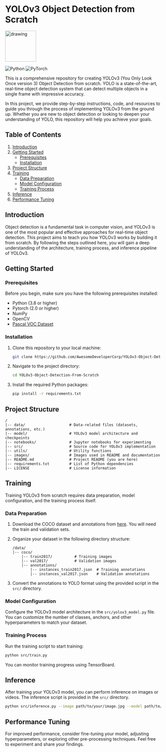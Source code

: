 # YOLOv3 Object Detection from Scratch

<img src="https://pjreddie.com/media/image/yologo_2.png" alt="drawing" width="100"/>

![Python](https://img.shields.io/badge/Python-3776AB?style=for-the-badge&logo=python&logoColor=white)
![PyTorch](https://img.shields.io/badge/PyTorch-%23EE4C2C.svg?style=for-the-badge&logo=PyTorch&logoColor=white)

This is a comprehensive repository for creating YOLOv3 (You Only Look Once version 3) Object Detection from scratch. YOLO is a state-of-the-art, real-time object detection system that can detect multiple objects in a single frame with impressive accuracy.

In this project, we provide step-by-step instructions, code, and resources to guide you through the process of implementing YOLOv3 from the ground up. Whether you are new to object detection or looking to deepen your understanding of YOLO, this repository will help you achieve your goals.

## Table of Contents

1. [Introduction](#introduction)
2. [Getting Started](#getting-started)
   - [Prerequisites](#prerequisites)
   - [Installation](#installation)
3. [Project Structure](#project-structure)
4. [Training](#training)
   - [Data Preparation](#data-preparation)
   - [Model Configuration](#model-configuration)
   - [Training Process](#training-process)
5. [Inference](#inference)
6. [Performance Tuning](#performance-tuning)

## Introduction

Object detection is a fundamental task in computer vision, and YOLOv3 is one of the most popular and effective approaches for real-time object detection. This project aims to teach you how YOLOv3 works by building it from scratch. By following the steps outlined here, you will gain a deep understanding of the architecture, training process, and inference pipeline of YOLOv3.

## Getting Started

### Prerequisites

Before you begin, make sure you have the following prerequisites installed:

- Python (3.8 or higher)
- Pytorch (2.0 or higher)
- NumPy
- OpenCV
- [Pascal VOC Dataset](https://cocodataset.org/#download)

### Installation

1. Clone this repository to your local machine:

   ```bash
   git clone https://github.com/AwesomeDeveloperCorp/YOLOv3-Object-Detection-From-Scratch.git
   ```

2. Navigate to the project directory:

   ```bash
   cd YOLOv3-Object-Detection-From-Scratch
   ```

3. Install the required Python packages:

   ```bash
   pip install -r requirements.txt
   ```

## Project Structure

```
/
|-- data/                    # Data-related files (datasets, annotations, etc.)
|-- model/                   # YOLOv3 model architecture and checkpoints
|-- notebooks/               # Jupyter notebooks for experimenting
|-- src/                     # Source code for YOLOv3 implementation
|-- utils/                   # Utility functions
|-- images/                  # Images used in README and documentation
|-- README.md                # Project README (you are here)
|-- requirements.txt         # List of Python dependencies
|-- LICENSE                  # License information
```

## Training

Training YOLOv3 from scratch requires data preparation, model configuration, and the training process itself.

### Data Preparation

1. Download the COCO dataset and annotations from [here](https://cocodataset.org/#download). You will need the train and validation sets.

2. Organize your dataset in the following directory structure:

   ```
   /data/
   |-- coco/
       |-- train2017/          # Training images
       |-- val2017/            # Validation images
       |-- annotations/
           |-- instances_train2017.json  # Training annotations
           |-- instances_val2017.json    # Validation annotations
   ```

3. Convert the annotations to YOLO format using the provided script in the `src/` directory.

### Model Configuration

Configure the YOLOv3 model architecture in the `src/yolov3_model.py` file. You can customize the number of classes, anchors, and other hyperparameters to match your dataset.

### Training Process

Run the training script to start training:

```bash
python src/train.py
```

You can monitor training progress using TensorBoard.

## Inference

After training your YOLOv3 model, you can perform inference on images or videos. The inference script is provided in the `src/` directory.

```bash
python src/inference.py --image path/to/your/image.jpg --model path/to/your/model_weights.h5
```

## Performance Tuning

For improved performance, consider fine-tuning your model, adjusting hyperparameters, or exploring other pre-processing techniques. Feel free to experiment and share your findings.
